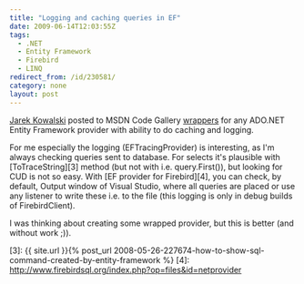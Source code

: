 ```yaml
---
title: "Logging and caching queries in EF"
date: 2009-06-14T12:03:55Z
tags:
  - .NET
  - Entity Framework
  - Firebird
  - LINQ
redirect_from: /id/230581/
category: none
layout: post
---
```

[Jarek Kowalski][1] posted to MSDN Code Gallery [wrappers][2] for any ADO.NET Entity Framework provider with ability to do caching and logging.

For me especially the logging (EFTracingProvider) is interesting, as I'm always checking queries sent to database. For selects it's plausible with [ToTraceString][3] method (but not with i.e. query.First()), but looking for CUD is not so easy. With [EF provider for Firebird][4], you can check, by default, Output window of Visual Studio, where all queries are placed or use any listener to write these i.e. to the file (this logging is only in debug builds of FirebirdClient).

I was thinking about creating some wrapped provider, but this is better (and without work ;)).

[1]: http://blogs.msdn.com/jkowalski/archive/2009/06/11/tracing-and-caching-in-entity-framework-available-on-msdn-code-gallery.aspx
[2]: http://code.msdn.com/EFProviderWrappers
[3]: {{ site.url }}{% post_url 2008-05-26-227674-how-to-show-sql-command-created-by-entity-framework %}
[4]: http://www.firebirdsql.org/index.php?op=files&id=netprovider
